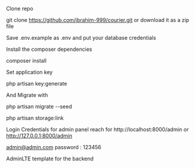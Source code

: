 Clone repo

git clone https://github.com/ibrahim-999/courier.git or download it as a zip file

Save .env.example as .env and put your database credentials

Install the composer dependencies

composer install

Set application key

php artisan key:generate

And Migrate with

php artisan migrate --seed

php artisan storage:link

Login Credentials for admin panel reach for http://localhost:8000/admin or http://127.0.0.1:8000/admin

admin@admin.com password : 123456 

AdminLTE template for the backend